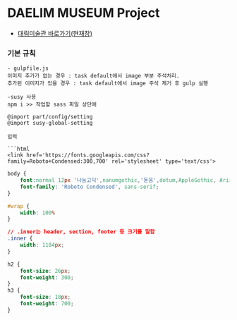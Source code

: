# DAELIM MUSEUM Project
* [대림미술관 바로가기(현재창)](https://www.daelimmuseum.org/index.do)

### 기본 규칙

```성능 이슈
- gulpfile.js
이미지 추가가 없는 경우 : task default에서 image 부분 주석처리.
추가된 이미지가 있을 경우 : task default에서 image 주석 제거 후 gulp 실행

-susy 사용
npm i >> 작업할 sass 파일 상단에 

@import part/config/setting
@import susy-global-setting

입력

```html
<link href='https://fonts.googleapis.com/css?family=Roboto+Condensed:300,700' rel='stylesheet' type='text/css'>
```

```css
body {
	font:normal 12px '나눔고딕',nanumgothic,'돋움',dotum,AppleGothic, Arial, Verdana, sans-serif;
	font-family: 'Roboto Condensed', sans-serif;
}

#wrap {
	width: 100%
}

// .inner는 header, section, footer 등 크기를 말함
.inner {
	width: 1184px;
}

h2 {
	font-size: 26px;
	font-weight: 300;
}
h3 {
	font-size: 18px;
	font-weight: 700;
}
```



